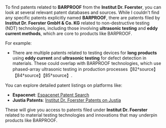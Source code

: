 To find patents related to **BARPROOF** from the **Institut Dr. Foerster**, you can look at several relevant patent databases and sources. While I couldn't find any specific patents explicitly named **BARPROOF**, there are patents filed by **Institut Dr. Foerster GmbH & Co. KG** related to non-destructive testing (NDT) technologies, including those involving **ultrasonic testing** and **eddy current methods**, which are core to products like BARPROOF.

For example:
- There are multiple patents related to testing devices for **long products** using **eddy current** and **ultrasonic testing** for defect detection in materials. These could overlap with BARPROOF technologies, which use phased-array ultrasonic testing in production processes【82†source】【84†source】【85†source】.

You can explore detailed patent listings on platforms like:
- **Espacenet**: [Espacenet Patent Search](https://www.epo.org)
- **Justia Patents**: [Institut Dr. Foerster Patents on Justia](https://patents.justia.com)

These will give you access to patents filed under **Institut Dr. Foerster** related to material testing technologies and innovations that may underpin products like BARPROOF.